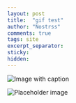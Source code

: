 ```yaml
---
layout: post
title:  "gif test"
author: "Nostrss"
comments: true
tags: site
excerpt_separator: 
sticky: 
hidden: 
---
```



![Image with caption](./assets/image/auto_rename_tag "Auto Rename Tag")

![Placeholder image](./assets/image/auto_rename_tag "Auto Rename Tag")